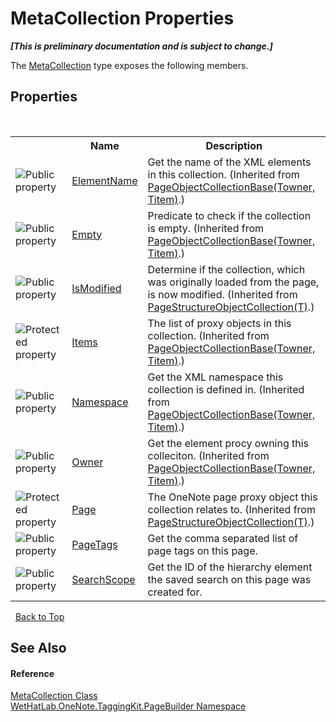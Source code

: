 # MetaCollection Properties
 _**\[This is preliminary documentation and is subject to change.\]**_

The <a href="5378a395-29ea-fa06-33a2-bd81cfc0e376">MetaCollection</a> type exposes the following members.


## Properties
&nbsp;<table><tr><th></th><th>Name</th><th>Description</th></tr><tr><td>![Public property](media/pubproperty.gif "Public property")</td><td><a href="7f357b9b-bf0e-cdc7-8e6f-013cea9acb64">ElementName</a></td><td>
Get the name of the XML elements in this collection.
 (Inherited from <a href="c5ad82e0-0fdd-bbe5-7422-61f37e0f78d2">PageObjectCollectionBase(Towner, Titem)</a>.)</td></tr><tr><td>![Public property](media/pubproperty.gif "Public property")</td><td><a href="5474e171-7a1b-eb2b-1943-50e76eefd49f">Empty</a></td><td>
Predicate to check if the collection is empty.
 (Inherited from <a href="c5ad82e0-0fdd-bbe5-7422-61f37e0f78d2">PageObjectCollectionBase(Towner, Titem)</a>.)</td></tr><tr><td>![Public property](media/pubproperty.gif "Public property")</td><td><a href="d77392fa-4ae2-989c-66c2-88a16349aada">IsModified</a></td><td>
Determine if the collection, which was originally loaded from the page, is now modified.
 (Inherited from <a href="c0ee62d5-0aa5-ad79-4300-af77337567cf">PageStructureObjectCollection(T)</a>.)</td></tr><tr><td>![Protected property](media/protproperty.gif "Protected property")</td><td><a href="1c9040bb-51fc-0f2d-9fb9-64eecf110440">Items</a></td><td>
The list of proxy objects in this collection.
 (Inherited from <a href="c5ad82e0-0fdd-bbe5-7422-61f37e0f78d2">PageObjectCollectionBase(Towner, Titem)</a>.)</td></tr><tr><td>![Public property](media/pubproperty.gif "Public property")</td><td><a href="4d45a8f3-e827-2a99-7838-225d6a8a5914">Namespace</a></td><td>
Get the XML namespace this collection is defined in.
 (Inherited from <a href="c5ad82e0-0fdd-bbe5-7422-61f37e0f78d2">PageObjectCollectionBase(Towner, Titem)</a>.)</td></tr><tr><td>![Public property](media/pubproperty.gif "Public property")</td><td><a href="90bf4824-5a5c-fe52-09c5-04255c2f4e80">Owner</a></td><td>
Get the element procy owning this colleciton.
 (Inherited from <a href="c5ad82e0-0fdd-bbe5-7422-61f37e0f78d2">PageObjectCollectionBase(Towner, Titem)</a>.)</td></tr><tr><td>![Protected property](media/protproperty.gif "Protected property")</td><td><a href="16cf4de8-4b98-3614-27d7-a55152139606">Page</a></td><td>
The OneNote page proxy object this collection relates to.
 (Inherited from <a href="c0ee62d5-0aa5-ad79-4300-af77337567cf">PageStructureObjectCollection(T)</a>.)</td></tr><tr><td>![Public property](media/pubproperty.gif "Public property")</td><td><a href="27501676-b992-eedb-ea09-625d19c5d506">PageTags</a></td><td>
Get the comma separated list of page tags on this page.</td></tr><tr><td>![Public property](media/pubproperty.gif "Public property")</td><td><a href="1d58dc15-03b1-bda0-e13c-1372ab42b9e4">SearchScope</a></td><td>
Get the ID of the hierarchy element the saved search on this page was created for.</td></tr></table>&nbsp;
<a href="#metacollection-properties">Back to Top</a>

## See Also


#### Reference
<a href="5378a395-29ea-fa06-33a2-bd81cfc0e376">MetaCollection Class</a><br /><a href="56352230-71f2-f4b7-63a8-983965663af5">WetHatLab.OneNote.TaggingKit.PageBuilder Namespace</a><br />